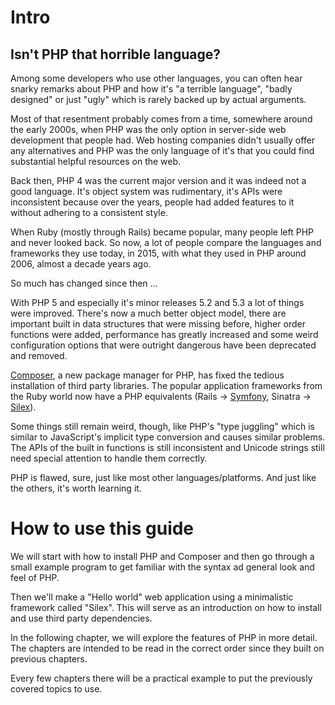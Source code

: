 # Intro

## Isn't PHP that horrible language?

Among some developers who use other languages,
you can often hear snarky remarks about PHP and
how it's "a terrible language", "badly designed" or just "ugly"
which is rarely backed up by actual arguments.

Most of that resentment probably comes from a time,
somewhere around the early 2000s, when PHP was the only option
in server-side web development that people had. Web hosting
companies didn't usually offer any alternatives and PHP
was the only language of it's that you could find
substantial helpful resources on the web.

Back then, PHP 4 was the current major version and it was indeed not a good
language. It's object system was rudimentary, it's APIs were inconsistent because
over the years, people had added features to it without adhering to a consistent style.

When Ruby (mostly through Rails) became popular, many people left PHP and never looked back. So now, a lot of people compare the languages and frameworks they use today, in 2015, with what they used in PHP around 2006, almost a decade years ago.

So much has changed since then ...

With PHP 5 and especially it's minor releases 5.2 and 5.3 a lot of things were improved.
There's now a much better object model,
there are important built in data structures that were missing before,
higher order functions were added,
performance has greatly increased
and some weird configuration options that were outright dangerous have been deprecated and removed.

[Composer][1], a new package manager for PHP, has fixed the tedious installation of third party libraries.
The popular application frameworks from the Ruby world now have a PHP equivalents
(Rails -> [Symfony][2], Sinatra -> [Silex][3]).

Some things still remain weird, though, like PHP's "type juggling"
which is similar to JavaScript's implicit type conversion and causes similar problems.
The APIs of the built in functions is still inconsistent and
Unicode strings still need special attention to handle them correctly.

PHP is flawed, sure, just like most other languages/platforms. And just like the others, it's worth learning it.

# How to use this guide

We will start with how to install PHP and Composer and then go through a small example program to get familiar with the syntax ad general look and feel of PHP.

Then we'll make a "Hello world" web application using a minimalistic framework called "Silex". This will serve as an introduction on how to install and use third party dependencies.

In the following chapter, we will explore the features of PHP in more detail.
The chapters are intended to be read in the correct order since they built on previous chapters.

Every few chapters there will be a practical example to put the previously covered topics to use.



[1]: https://getcomposer.org
[2]: http://symfony.com
[3]: http://silex.sensiolabs.org
